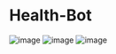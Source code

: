 # Health-Bot


![image](https://user-images.githubusercontent.com/66308480/148911391-cc30b92c-1de6-466c-8213-c3a43967fdda.png)
![image](https://user-images.githubusercontent.com/66308480/148911491-1086aa8a-2077-4f10-85d1-b3ef7049a0d8.png)
![image](https://user-images.githubusercontent.com/66308480/148911563-d6457eed-cd9a-4678-89cc-81616dbd2513.png)
